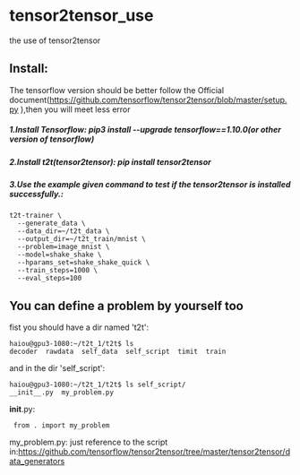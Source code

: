 # tensor2tensor_use
the use of tensor2tensor

## Install:
The tensorflow version should be better follow the Official document(https://github.com/tensorflow/tensor2tensor/blob/master/setup.py ),then you will meet less error
##### 1.Install Tensorflow: pip3 install --upgrade tensorflow==1.10.0(or other version of tensorflow)
##### 2.Install t2t(tensor2tensor): pip install tensor2tensor
##### 3.Use the example given command to test if the tensor2tensor is installed successfully.:
```
t2t-trainer \
  --generate_data \
  --data_dir=~/t2t_data \
  --output_dir=~/t2t_train/mnist \
  --problem=image_mnist \
  --model=shake_shake \
  --hparams_set=shake_shake_quick \
  --train_steps=1000 \
  --eval_steps=100
```
## You can define a problem by yourself too
fist you should have a dir named 't2t':
```
haiou@gpu3-1080:~/t2t_1/t2t$ ls
decoder  rawdata  self_data  self_script  timit  train
```
and in the dir 'self_script':
```
haiou@gpu3-1080:~/t2t_1/t2t$ ls self_script/
__init__.py  my_problem.py 
```
__init__.py:
```
 from . import my_problem

```
my_problem.py: just reference to the script in:https://github.com/tensorflow/tensor2tensor/tree/master/tensor2tensor/data_generators


